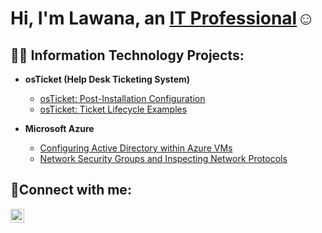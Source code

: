 <h1>Hi, I'm Lawana, an <a href="https://linkedin.com/in/Lawanarobinson">IT Professional</a>☺</h1>

<h2>👨‍💻 Information Technology Projects:</h2>

- <b>osTicket (Help Desk Ticketing System)</b>

  - [osTicket: Post-Installation Configuration](https://github.com/Lawanarobinson/osTicket---Post-Install-Configuration-.git)
  - [osTicket: Ticket Lifecycle Examples](https://github.com/Lawanarobinson/osTicket)
- <b>Microsoft Azure</b>
  - [Configuring  Active Directory within Azure VMs](https://github.com/lawanarobinson/configure-ad)
  - [Network Security Groups and Inspecting Network Protocols](https://github.com/lawanarobinson/azure-network-protocols)

<h2>🤳Connect with me:</h2>


[<img align="left" alt="lawanarobinson | LinkedIn" width="22px" src="https://cdn.jsdelivr.net/npm/simple-icons@v3/icons/linkedin.svg" />][linkedin]



[linkedin]: https://linkedin.com/in/lawanarobinson
